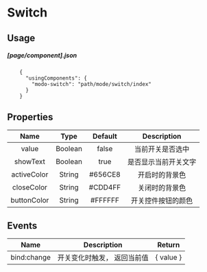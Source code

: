 # Switch
## Usage
##### [page/component].json
```
    {
      "usingComponents": {
        "modo-switch": "path/mode/switch/index"
      }
    }
```
## Properties
| Name | Type | Default | Description |
| :-----------: | :-----------: | :-----------: | :-----------: |
| value | Boolean | false | 当前开关是否选中 |
| showText | Boolean | true | 是否显示当前开关文字 |
| activeColor | String | #656CE8 | 开启时的背景色 |
| closeColor | String | #CDD4FF | 关闭时的背景色 |
| buttonColor | String | #FFFFFF | 开关控件按钮的颜色 |
## Events
| Name | Description | Return |
| :-----------: | :-----------: | :-----------: |
| bind:change | 开关变化时触发， 返回当前值 | { value }
